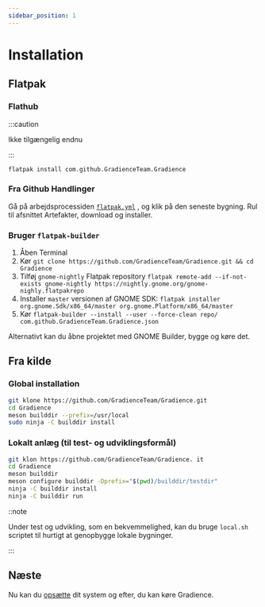 ```yaml
---
sidebar_position: 1
---
```


# Installation

## Flatpak

### Flathub

:::caution

Ikke tilgængelig endnu

:::

```shell
flatpak install com.github.GradienceTeam.Gradience
```

### Fra Github Handlinger

Gå på arbejdsprocessiden [`flatpak.yml`](https://github.com/GradienceTeam/Gradience/actions/workflows/flatpak.yml) , og klik på den seneste bygning. Rul til afsnittet Artefakter, download og installer.

### Bruger `flatpak-builder`

1. Åben Terminal
2. Kør `git clone https://github.com/GradienceTeam/Gradience.git && cd Gradience`
3. Tilføj `gnome-nightly` Flatpak repository `flatpak remote-add --if-not-exists gnome-nightly https://nightly.gnome.org/gnome-nighly.flatpakrepo`
4. Installer `master` versionen af GNOME SDK: `flatpak installer org.gnome.Sdk/x86_64/master org.gnome.Platform/x86_64/master`
5. Kør `flatpak-builder --install --user --force-clean repo/ com.github.GradienceTeam.Gradience.json`

Alternativt kan du åbne projektet med GNOME Builder, bygge og køre det.

## Fra kilde

### Global installation

```sh
git klone https://github.com/GradienceTeam/Gradience.git
cd Gradience
meson builddir --prefix=/usr/local
sudo ninja -C builddir install
```

### Lokalt anlæg (til test- og udviklingsformål)

```sh
git klon https://github.com/GradienceTeam/Gradience. it
cd Gradience
meson builddir
meson configure builddir -Dprefix="$(pwd)/builddir/testdir"
ninja -C builddir install
ninja -C builddir run
```

::note

Under test og udvikling, som en bekvemmelighed, kan du bruge `local.sh` scriptet til hurtigt at genopbygge lokale bygninger.

:::

## Næste

Nu kan du [opsætte](/docs/setup) dit system og efter, du kan køre Gradience.
